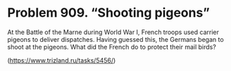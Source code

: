 # Problem 909. “Shooting pigeons”

At the Battle of the Marne during World War I, French troops used carrier pigeons to deliver dispatches. Having guessed this, the Germans began to shoot at the pigeons. What did the French do to protect their mail birds?

(https://www.trizland.ru/tasks/5456/)